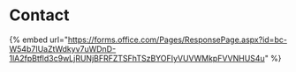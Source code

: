 # Contact

{% embed url="https://forms.office.com/Pages/ResponsePage.aspx?id=bc-W54b7IUaZtWdkyv7uWDnD-1lA2fpBtfld3c9wLjRUNjBFRFZTSFhTSzBYOFIyVUVWMkpFVVNHUS4u" %}



